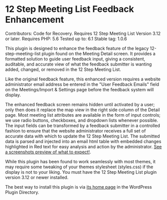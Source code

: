 # 12 Step Meeting List Feedback Enhancement

Contributors: Code for Recovery.
Requires 12 Step Meeting List Version 3.12 or later.
Requires PHP: 5.6
Tested up to: 6.1
Stable tag: 1.0.6

This plugin is designed to enhance the feedback feature of the legacy 12-step-meeting-list plugin found on the Meeting Detail screen. It provides a formatted solution to guide user feedback input, giving a consistent, auditable, and accurate view of what the feedback submitter is wanting added, changed, or removed in the 12 Step Meeting List.

Like the original feedback feature, this enhanced version requires a website administrator email address be entered in the "User Feedback Emails" field on the Meetings/Import & Settings page before the feedback system will display.

The enhanced feedback screen remains hidden until activated by a user; only then does it replace the map view in the right side column of the Detail page. Most meeting list attributes are available in the form of input controls; we use radio buttons, checkboxes, and dropdown lists whenever possible. The input fields can be transformed by a feedback submitter in a controlled fashion to ensure that the website administrator receives a full set of accurate data with which to update the 12 Step Meeting List. The submitted data is parsed and injected into an email html table with embedded changes highlighted in Red text for easy analysis and action by the administrator. [See a screenshots preview of what to expect!](https://wordpress.org/plugins/12-step-meeting-list-feedback-enhancement/#description).

While this plugin has been found to work seamlessly with most themes, it may require some tweaking of your themes stylesheet (styles.css) if the display is not to your liking. You must have the 12 Step Meeting List plugin version 3.12 or newer installed.

The best way to install this plugin is via [its home page](https://wordpress.org/plugins/12-step-meeting-list-feedback-enhancement/) in the WordPress Plugin Directory.
